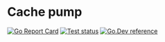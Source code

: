 # Cache pump
[![Go Report Card](https://goreportcard.com/badge/github.com/cachepump/cachepump)](https://goreportcard.com/report/github.com/cachepump/cachepump)
[![Test status](https://github.com/cachepump/cachepump/actions/workflows/all_test_on_pull_request_to_master.yml/badge.svg)](https://github.com/cachepump/cachepump/actions/workflows/all_test_on_pull_request_to_master.yml)
[![Go.Dev reference](https://img.shields.io/badge/go.dev-reference-blue?logo=go&logoColor=white)](https://pkg.go.dev/github.com/cachepump/cachepump)
